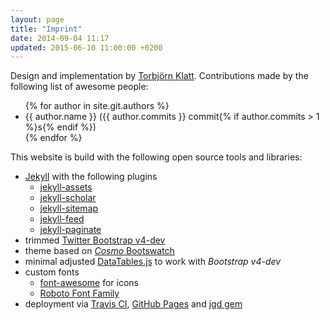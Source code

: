 ```yaml
---
layout: page
title: "Imprint"
date: 2014-09-04 11:17
updated: 2015-06-10 11:00:00 +0200
---
```


Design and implementation by [Torbjörn Klatt](https://github.com/torbjoernk).
Contributions made by the following list of awesome people:

<ul>
{% for author in site.git.authors %}
  <li>{{ author.name }} ({{ author.commits }} commit{% if author.commits > 1 %}s{% endif %})</li>
{% endfor %}
</ul>

This website is build with the following open source tools and libraries:

* [Jekyll](https://jekyllrb.com/)
  with the following plugins
  - [jekyll-assets](https://github.com/jekyll/jekyll-assets)
  - [jekyll-scholar](https://github.com/inukshuk/jekyll-scholar)
  - [jekyll-sitemap](https://github.com/jekyll/jekyll-sitemap)
  - [jekyll-feed](https://github.com/jekyll/jekyll-feed)
  - [jekyll-paginate](https://github.com/jekyll/jekyll-paginate)
* trimmed [Twitter Bootstrap v4-dev](https://v4-alpha.getbootstrap.com)
* theme based on [*Cosmo* Bootswatch](https://bootswatch.com/cosmo/)
* minimal adjusted [DataTables.js](https://datatables.net/) to work with _Bootstrap v4-dev_
* custom fonts
  - [font-awesome](https://fortawesome.github.io/Font-Awesome/) for icons
  - [Roboto Font Family](https://github.com/google/roboto)
* deployment via [Travis CI][travis], [GitHub Pages][ghpages] and [jgd gem][jgd]

[travis]: https://travis-ci.org
[ghpages]: https://pages.github.com
[jgd]: https://github.com/yegor256/jekyll-github-deploy

